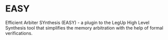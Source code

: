 # EASY
Efficient Arbiter SYnthesis (EASY) -  a plugin to the LegUp High Level Synthesis tool that simplifies the memory arbitration with the help of formal verifications.
